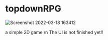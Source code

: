 # topdownRPG
 
![Screenshot 2022-03-18 163412](https://user-images.githubusercontent.com/62971763/158978011-a3168147-2457-4d86-8056-c8d4e1fa720d.png)

a simple 2D game \n
The UI is not finished yet!!
